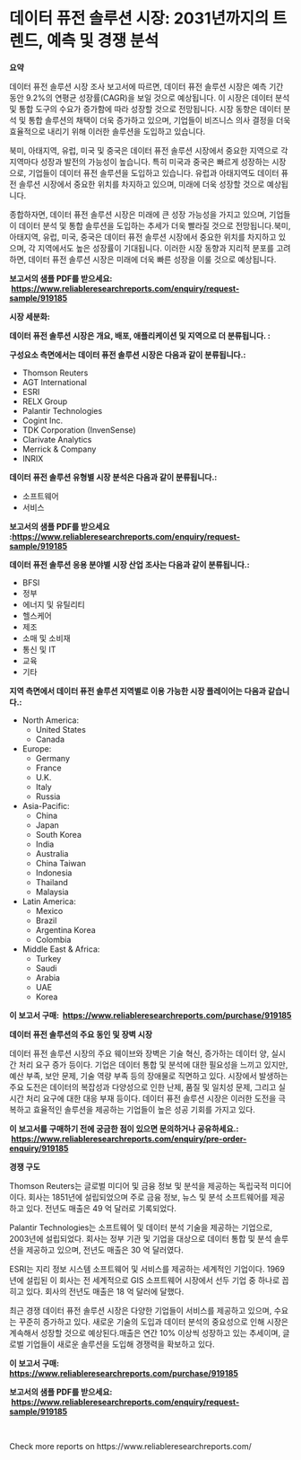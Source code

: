 <p><h1>데이터 퓨전 솔루션 시장: 2031년까지의 트렌드, 예측 및 경쟁 분석</h1></p><p><strong>요약</strong></p>
<p><p>데이터 퓨전 솔루션 시장 조사 보고서에 따르면, 데이터 퓨전 솔루션 시장은 예측 기간 동안 9.2%의 연평균 성장률(CAGR)을 보일 것으로 예상됩니다. 이 시장은 데이터 분석 및 통합 도구의 수요가 증가함에 따라 성장할 것으로 전망됩니다. 시장 동향은 데이터 분석 및 통합 솔루션의 채택이 더욱 증가하고 있으며, 기업들이 비즈니스 의사 결정을 더욱 효율적으로 내리기 위해 이러한 솔루션을 도입하고 있습니다.</p><p>북미, 아태지역, 유럽, 미국 및 중국은 데이터 퓨전 솔루션 시장에서 중요한 지역으로 각 지역마다 성장과 발전의 가능성이 높습니다. 특히 미국과 중국은 빠르게 성장하는 시장으로, 기업들이 데이터 퓨전 솔루션을 도입하고 있습니다. 유럽과 아태지역도 데이터 퓨전 솔루션 시장에서 중요한 위치를 차지하고 있으며, 미래에 더욱 성장할 것으로 예상됩니다.</p><p>종합하자면, 데이터 퓨전 솔루션 시장은 미래에 큰 성장 가능성을 가지고 있으며, 기업들이 데이터 분석 및 통합 솔루션을 도입하는 추세가 더욱 빨라질 것으로 전망됩니다.북미, 아태지역, 유럽, 미국, 중국은 데이터 퓨전 솔루션 시장에서 중요한 위치를 차지하고 있으며, 각 지역에서도 높은 성장률이 기대됩니다. 이러한 시장 동향과 지리적 분포를 고려하면, 데이터 퓨전 솔루션 시장은 미래에 더욱 빠른 성장을 이룰 것으로 예상됩니다.</p></p>
<p><strong>보고서의 샘플 PDF를 받으세요: &nbsp;<a href="https://www.reliableresearchreports.com/enquiry/request-sample/919185">https://www.reliableresearchreports.com/enquiry/request-sample/919185</a></strong></p>
<p><strong>시장 세분화:</strong></p>
<p><strong> 데이터 퓨전 솔루션 시장은 개요, 배포, 애플리케이션 및 지역으로 더 분류됩니다. :</strong></p>
<p><strong>구성요소 측면에서는 데이터 퓨전 솔루션 시장은 다음과 같이 분류됩니다.:</strong></p>
<p><ul><li>Thomson Reuters</li><li>AGT International</li><li>ESRI</li><li>RELX Group</li><li>Palantir Technologies</li><li>Cogint Inc.</li><li>TDK Corporation (InvenSense)</li><li>Clarivate Analytics</li><li>Merrick & Company</li><li>INRIX</li></ul></p>
<p><strong> 데이터 퓨전 솔루션 유형별 시장 분석은 다음과 같이 분류됩니다.:</strong></p>
<p><ul><li>소프트웨어</li><li>서비스</li></ul></p>
<p><strong>보고서의 샘플 PDF를 받으세요 :<a href="https://www.reliableresearchreports.com/enquiry/request-sample/919185">https://www.reliableresearchreports.com/enquiry/request-sample/919185</a></strong></p>
<p><strong> 데이터 퓨전 솔루션 응용 분야별 시장 산업 조사는 다음과 같이 분류됩니다.:</strong></p>
<p><ul><li>BFSI</li><li>정부</li><li>에너지 및 유틸리티</li><li>헬스케어</li><li>제조</li><li>소매 및 소비재</li><li>통신 및 IT</li><li>교육</li><li>기타</li></ul></p>
<p><strong>지역 측면에서 데이터 퓨전 솔루션 지역별로 이용 가능한 시장 플레이어는 다음과 같습니다.:</strong></p>
<p><ul>
    <li>
        North America:
        <ul>
            <li>United States</li>
            <li>Canada</li>
        </ul>
    </li>
    <li>
        Europe:
        <ul>
            <li>Germany</li>
            <li>France</li>
            <li>U.K.</li>
            <li>Italy</li>
            <li>Russia</li>
        </ul>
    </li>
    <li>
        Asia-Pacific:
        <ul>
            <li>China</li>
            <li>Japan</li>
            <li>South Korea</li>
            <li>India</li>
            <li>Australia</li>
            <li>China Taiwan</li>
            <li>Indonesia</li>
            <li>Thailand</li>
            <li>Malaysia</li>
        </ul>
    </li>
    <li>
        Latin America:
        <ul>
            <li>Mexico</li>
            <li>Brazil</li>
            <li>Argentina Korea</li>
            <li>Colombia</li>
        </ul>
    </li>
    <li>
        Middle East & Africa:
        <ul>
            <li>Turkey</li>
            <li>Saudi</li>
            <li>Arabia</li>
            <li>UAE</li>
            <li>Korea</li>
        </ul>
    </li>
    </ul></p>
<p><strong>이 보고서 구매: &nbsp;<a href="https://www.reliableresearchreports.com/purchase/919185">https://www.reliableresearchreports.com/purchase/919185</a></strong></p>
<p><strong>데이터 퓨전 솔루션의 주요 동인 및 장벽 시장</strong></p>
<p><p>데이터 퓨전 솔루션 시장의 주요 웨이브와 장벽은 기술 혁신, 증가하는 데이터 양, 실시간 처리 요구 증가 등이다. 기업은 데이터 통합 및 분석에 대한 필요성을 느끼고 있지만, 예산 부족, 보안 문제, 기술 역량 부족 등의 장애물로 직면하고 있다. 시장에서 발생하는 주요 도전은 데이터의 복잡성과 다양성으로 인한 난제, 품질 및 일치성 문제, 그리고 실시간 처리 요구에 대한 대응 부재 등이다. 데이터 퓨전 솔루션 시장은 이러한 도전을 극복하고 효율적인 솔루션을 제공하는 기업들이 높은 성공 기회를 가지고 있다.</p></p>
<p><strong>이 보고서를 구매하기 전에 궁금한 점이 있으면 문의하거나 공유하세요.: &nbsp;<a href="https://www.reliableresearchreports.com/enquiry/pre-order-enquiry/919185">https://www.reliableresearchreports.com/enquiry/pre-order-enquiry/919185</a></strong></p>
<p><strong>경쟁 구도</strong></p>
<p><p>Thomson Reuters는 글로벌 미디어 및 금융 정보 및 분석을 제공하는 독립국적 미디어이다. 회사는 1851년에 설립되었으며 주로 금융 정보, 뉴스 및 분석 소프트웨어를 제공하고 있다. 전년도 매출은 49 억 달러로 기록되었다.</p><p>Palantir Technologies는 소프트웨어 및 데이터 분석 기술을 제공하는 기업으로, 2003년에 설립되었다. 회사는 정부 기관 및 기업을 대상으로 데이터 통합 및 분석 솔루션을 제공하고 있으며, 전년도 매출은 30 억 달러였다.</p><p>ESRI는 지리 정보 시스템 소프트웨어 및 서비스를 제공하는 세계적인 기업이다. 1969년에 설립된 이 회사는 전 세계적으로 GIS 소프트웨어 시장에서 선두 기업 중 하나로 꼽히고 있다. 회사의 전년도 매출은 18 억 달러에 달했다.</p><p>최근 경쟁 데이터 퓨전 솔루션 시장은 다양한 기업들이 서비스를 제공하고 있으며, 수요는 꾸준히 증가하고 있다. 새로운 기술의 도입과 데이터 분석의 중요성으로 인해 시장은 계속해서 성장할 것으로 예상된다.매출은 연간 10% 이상씩 성장하고 있는 추세이며, 글로벌 기업들이 새로운 솔루션을 도입해 경쟁력을 확보하고 있다.</p></p>
<p><strong>이 보고서 구매: &nbsp; <a href="https://www.reliableresearchreports.com/purchase/919185">https://www.reliableresearchreports.com/purchase/919185</a></strong></p>
<p><strong>보고서의 샘플 PDF를 받으세요: &nbsp;<a href="https://www.reliableresearchreports.com/enquiry/request-sample/919185">https://www.reliableresearchreports.com/enquiry/request-sample/919185</a></strong><strong></strong></p>
<p>&nbsp;</p>
<p>Check more reports on https://www.reliableresearchreports.com/</p>